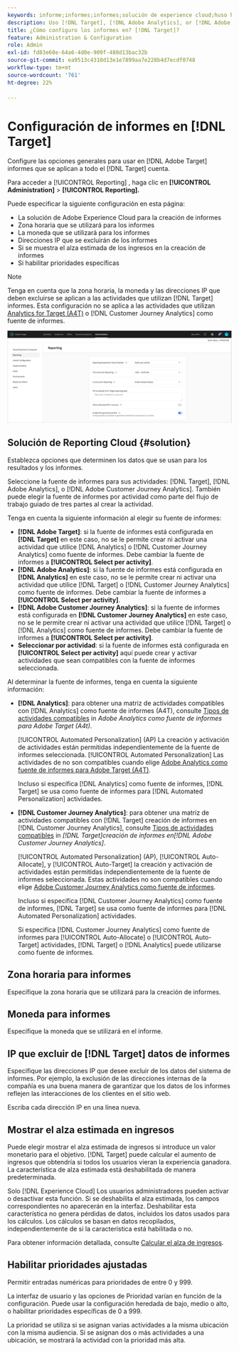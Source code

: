 ```yaml
---
keywords: informe;informes;informes;solución de experience cloud;huso horario;zona horaria;moneda;excluir direcciones IP;alza estimada de ingresos;ingresos;alza de ingresos;prioridades específicas;específicas
description: Uso [!DNL Target], [!DNL Adobe Analytics], or [!DNL Adobe Customer Journey Analytics] como fuente de informes, especifique el formato predeterminado de zona horaria y moneda, añada direcciones IP que excluir de los informes, etc.
title: ¿Cómo configuro los informes en? [!DNL Target]?
feature: Administration & Configuration
role: Admin
exl-id: fd83e60e-64a6-4d0e-909f-480d13bac32b
source-git-commit: ea9513c4310d13e1e7899aa7e228b4d7ecdf0748
workflow-type: tm+mt
source-wordcount: '761'
ht-degree: 22%

---
```


# Configuración de informes en [!DNL Target]

Configure las opciones generales para usar en [!DNL Adobe Target] informes que se aplican a todo el [!DNL Target] cuenta.

Para acceder a [!UICONTROL Reporting] , haga clic en **[!UICONTROL Administration]** > **[!UICONTROL Reporting].**

Puede especificar la siguiente configuración en esta página:

* La solución de Adobe Experience Cloud para la creación de informes
* Zona horaria que se utilizará para los informes
* La moneda que se utilizará para los informes
* Direcciones IP que se excluirán de los informes
* Si se muestra el alza estimada de los ingresos en la creación de informes
* Si habilitar prioridades específicas

>[!NOTE]
>
>Tenga en cuenta que la zona horaria, la moneda y las direcciones IP que deben excluirse se aplican a las actividades que utilizan [!DNL Target] informes. Esta configuración no se aplica a las actividades que utilizan [Analytics for Target (A4T)](/help/main/c-integrating-target-with-mac/a4t/a4t.md) o [!DNL Customer Journey Analytics] como fuente de informes.

![Página Informes](/help/main/administrating-target/assets/reporting.png)

## Solución de Reporting Cloud {#solution}

Establezca opciones que determinen los datos que se usan para los resultados y los informes.

Seleccione la fuente de informes para sus actividades: [!DNL Target], [!DNL Adobe Analytics], o [!DNL Adobe Customer Journey Analytics]. También puede elegir la fuente de informes por actividad como parte del flujo de trabajo guiado de tres partes al crear la actividad.

Tenga en cuenta la siguiente información al elegir su fuente de informes:

* **[!DNL Adobe Target]**: si la fuente de informes está configurada en **[!DNL Target]** en este caso, no se le permite crear ni activar una actividad que utilice [!DNL Analytics] o [!DNL Customer Journey Analytics] como fuente de informes. Debe cambiar la fuente de informes a **[!UICONTROL Select per activity]**.
* **[!DNL Adobe Analytics]**: si la fuente de informes está configurada en **[!DNL Analytics]** en este caso, no se le permite crear ni activar una actividad que utilice [!DNL Target] o [!DNL Customer Journey Analytics] como fuente de informes. Debe cambiar la fuente de informes a **[!UICONTROL Select per activity]**.
* **[!DNL Adobe Customer Journey Analytics]**: si la fuente de informes está configurada en **[!DNL Customer Journey Analytics]** en este caso, no se le permite crear ni activar una actividad que utilice [!DNL Target] o [!DNL Analytics] como fuente de informes. Debe cambiar la fuente de informes a **[!UICONTROL Select per activity]**.
* **Seleccionar por actividad**: si la fuente de informes está configurada en **[!UICONTROL Select per activity]** aquí puede crear y activar actividades que sean compatibles con la fuente de informes seleccionada.

Al determinar la fuente de informes, tenga en cuenta la siguiente información:

* **[!DNL Analytics]**: para obtener una matriz de actividades compatibles con [!DNL Analytics] como fuente de informes (A4T), consulte [Tipos de actividades compatibles](/help/main/c-integrating-target-with-mac/a4t/a4t.md#section_F487896214BF4803AF78C552EF1669AA) in *Adobe Analytics como fuente de informes para Adobe Target (A4t)*.

  [!UICONTROL Automated Personalization] (AP) La creación y activación de actividades están permitidas independientemente de la fuente de informes seleccionada. [!UICONTROL Automated Personalization] Las actividades de no son compatibles cuando elige [Adobe Analytics como fuente de informes para Adobe Target (A4T)](/help/main/c-integrating-target-with-mac/a4t/a4t.md).

  Incluso si especifica [!DNL Analytics] como fuente de informes, [!DNL Target] se usa como fuente de informes para [!DNL Automated Personalization] actividades.

* **[!DNL Customer Journey Analytics]**: para obtener una matriz de actividades compatibles con [!DNL Target] creación de informes en [!DNL Customer Journey Analytics], consulte [Tipos de actividades compatibles](/help/main/c-integrating-target-with-mac/cja/target-reporting-in-cja.md#supported-activities) in *[!DNL Target]creación de informes en[!DNL Adobe Customer Journey Analytics]*.

  [!UICONTROL Automated Personalization] (AP), [!UICONTROL Auto-Allocate], y [!UICONTROL Auto-Target] la creación y activación de actividades están permitidas independientemente de la fuente de informes seleccionada. Estas actividades no son compatibles cuando elige [Adobe Customer Journey Analytics como fuente de informes](/help/main/c-integrating-target-with-mac/cja/target-reporting-in-cja.md).

  Incluso si especifica [!DNL Customer Journey Analytics] como fuente de informes, [!DNL Target] se usa como fuente de informes para [!DNL Automated Personalization] actividades.

  Si especifica [!DNL Customer Journey Analytics] como fuente de informes para [!UICONTROL Auto-Allocate] o [!UICONTROL Auto-Target] actividades, [!DNL Target] o [!DNL Analytics] puede utilizarse como fuente de informes.

## Zona horaria para informes

Especifique la zona horaria que se utilizará para la creación de informes.

## Moneda para informes

Especifique la moneda que se utilizará en el informe.

## IP que excluir de [!DNL Target] datos de informes

Especifique las direcciones IP que desee excluir de los datos del sistema de informes. Por ejemplo, la exclusión de las direcciones internas de la compañía es una buena manera de garantizar que los datos de los informes reflejen las interacciones de los clientes en el sitio web.

Escriba cada dirección IP en una línea nueva.

## Mostrar el alza estimada en ingresos

Puede elegir mostrar el alza estimada de ingresos si introduce un valor monetario para el objetivo. [!DNL Target] puede calcular el aumento de ingresos que obtendría si todos los usuarios vieran la experiencia ganadora. La característica de alza estimada está deshabilitada de manera predeterminada.

Solo [!DNL Experience Cloud] Los usuarios administradores pueden activar o desactivar esta función. Si se deshabilita el alza estimada, los campos correspondientes no aparecerán en la interfaz. Deshabilitar esta característica no genera pérdidas de datos, incluidos los datos usados para los cálculos. Los cálculos se basan en datos recopilados, independientemente de si la característica está habilitada o no.

Para obtener información detallada, consulte [Calcular el alza de ingresos](/help/main/administrating-target/r-target-account-preferences/estimating-lift-in-revenue.md).

## Habilitar prioridades ajustadas

Permitir entradas numéricas para prioridades de entre 0 y 999.

La interfaz de usuario y las opciones de Prioridad varían en función de la configuración. Puede usar la configuración heredada de bajo, medio o alto, o habilitar prioridades específicas de 0 a 999.

La prioridad se utiliza si se asignan varias actividades a la misma ubicación con la misma audiencia. Si se asignan dos o más actividades a una ubicación, se mostrará la actividad con la prioridad más alta.
